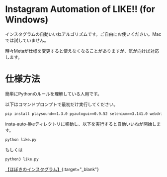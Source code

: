 # Instagram Automation of LIKE!! (for Windows)
インスタグラムの自動いいねアルゴリズムです。ご自由にお使いください。Macでは試していません。

時々Metaが仕様を変更すると使えなくなることがありますが、気が向けば対応します。

# 仕様方法
簡単にPythonのルールを理解している人用です。

以下はコマンドプロンプトで最初だけ実行してください。
```cmd
pip install playsound==1.3.0 pyautogui==0.9.52 selenium==3.141.0 webdriver-manager==3.4.0
```

insta-auto-likeディレクトリに移動し、以下を実行すると自動いいねが開始します。
```cmd
python like.py
```
もしくは
```cmd
python3 like.py
```

[【ほぼきのインスタグラム】](http://instagram.com/hoboki.jp){:target="_blank"}
